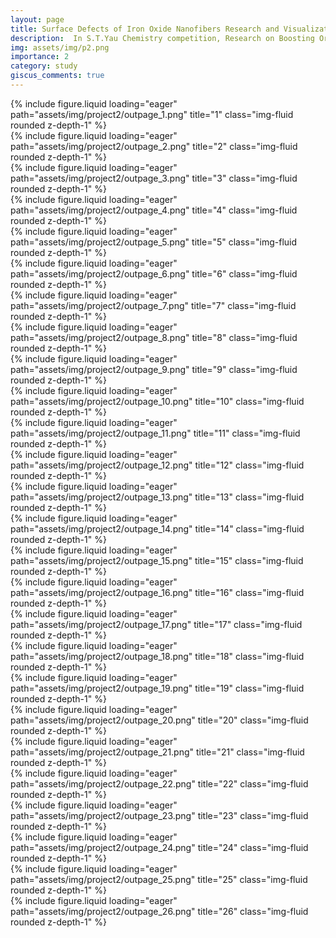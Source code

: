```yaml
---
layout: page
title: Surface Defects of Iron Oxide Nanofibers Research and Visualization
description:  In S.T.Yau Chemistry competition, Research on Boosting Organic Pollutants Degradation by Surface Defects of Iron Oxide Nanofibers, and animation making for visualization.
img: assets/img/p2.png
importance: 2
category: study
giscus_comments: true
---
```




<div class="row">
    <div class="col-sm mt-3 mt-md-0">
        {% include figure.liquid loading="eager" path="assets/img/project2/outpage_1.png" title="1" class="img-fluid rounded z-depth-1" %}
    </div> 

</div>
<div class="row">
    <div class="col-sm mt-3 mt-md-0">
        {% include figure.liquid loading="eager" path="assets/img/project2/outpage_2.png" title="2" class="img-fluid rounded z-depth-1" %}
    </div> 

</div>
<div class="row">
    <div class="col-sm mt-3 mt-md-0">
        {% include figure.liquid loading="eager" path="assets/img/project2/outpage_3.png" title="3" class="img-fluid rounded z-depth-1" %}
    </div> 

</div>
<div class="row">
    <div class="col-sm mt-3 mt-md-0">
        {% include figure.liquid loading="eager" path="assets/img/project2/outpage_4.png" title="4" class="img-fluid rounded z-depth-1" %}
    </div> 

</div>
<div class="row">
    <div class="col-sm mt-3 mt-md-0">
        {% include figure.liquid loading="eager" path="assets/img/project2/outpage_5.png" title="5" class="img-fluid rounded z-depth-1" %}
    </div> 

</div>
<div class="row">
    <div class="col-sm mt-3 mt-md-0">
        {% include figure.liquid loading="eager" path="assets/img/project2/outpage_6.png" title="6" class="img-fluid rounded z-depth-1" %}
    </div> 

</div>
<div class="row">
    <div class="col-sm mt-3 mt-md-0">
        {% include figure.liquid loading="eager" path="assets/img/project2/outpage_7.png" title="7" class="img-fluid rounded z-depth-1" %}
    </div> 

</div>

<div class="row">
    <div class="col-sm mt-3 mt-md-0">
        {% include figure.liquid loading="eager" path="assets/img/project2/outpage_8.png" title="8" class="img-fluid rounded z-depth-1" %}
    </div> 

</div>
<div class="row">
    <div class="col-sm mt-3 mt-md-0">
        {% include figure.liquid loading="eager" path="assets/img/project2/outpage_9.png" title="9" class="img-fluid rounded z-depth-1" %}
    </div> 

</div>

<div class="row">
    <div class="col-sm mt-3 mt-md-0">
        {% include figure.liquid loading="eager" path="assets/img/project2/outpage_10.png" title="10" class="img-fluid rounded z-depth-1" %}
    </div> 

</div>
<div class="row">
    <div class="col-sm mt-3 mt-md-0">
        {% include figure.liquid loading="eager" path="assets/img/project2/outpage_11.png" title="11" class="img-fluid rounded z-depth-1" %}
    </div> 

</div>
<div class="row">
    <div class="col-sm mt-3 mt-md-0">
        {% include figure.liquid loading="eager" path="assets/img/project2/outpage_12.png" title="12" class="img-fluid rounded z-depth-1" %}
    </div> 

</div>
<div class="row">
    <div class="col-sm mt-3 mt-md-0">
        {% include figure.liquid loading="eager" path="assets/img/project2/outpage_13.png" title="13" class="img-fluid rounded z-depth-1" %}
    </div> 

</div>
<div class="row">
    <div class="col-sm mt-3 mt-md-0">
        {% include figure.liquid loading="eager" path="assets/img/project2/outpage_14.png" title="14" class="img-fluid rounded z-depth-1" %}
    </div> 

</div>
<div class="row">
    <div class="col-sm mt-3 mt-md-0">
        {% include figure.liquid loading="eager" path="assets/img/project2/outpage_15.png" title="15" class="img-fluid rounded z-depth-1" %}
    </div> 

</div>
<div class="row">
    <div class="col-sm mt-3 mt-md-0">
        {% include figure.liquid loading="eager" path="assets/img/project2/outpage_16.png" title="16" class="img-fluid rounded z-depth-1" %}
    </div> 

</div>
<div class="row">
    <div class="col-sm mt-3 mt-md-0">
        {% include figure.liquid loading="eager" path="assets/img/project2/outpage_17.png" title="17" class="img-fluid rounded z-depth-1" %}
    </div> 

</div>
<div class="row">
    <div class="col-sm mt-3 mt-md-0">
        {% include figure.liquid loading="eager" path="assets/img/project2/outpage_18.png" title="18" class="img-fluid rounded z-depth-1" %}
    </div> 

</div>
<div class="row">
    <div class="col-sm mt-3 mt-md-0">
        {% include figure.liquid loading="eager" path="assets/img/project2/outpage_19.png" title="19" class="img-fluid rounded z-depth-1" %}
    </div> 

</div>
<div class="row">
    <div class="col-sm mt-3 mt-md-0">
        {% include figure.liquid loading="eager" path="assets/img/project2/outpage_20.png" title="20" class="img-fluid rounded z-depth-1" %}
    </div> 

</div>
<div class="row">
    <div class="col-sm mt-3 mt-md-0">
        {% include figure.liquid loading="eager" path="assets/img/project2/outpage_21.png" title="21" class="img-fluid rounded z-depth-1" %}
    </div> 

</div>
<div class="row">
    <div class="col-sm mt-3 mt-md-0">
        {% include figure.liquid loading="eager" path="assets/img/project2/outpage_22.png" title="22" class="img-fluid rounded z-depth-1" %}
    </div> 

</div>
<div class="row">
    <div class="col-sm mt-3 mt-md-0">
        {% include figure.liquid loading="eager" path="assets/img/project2/outpage_23.png" title="23" class="img-fluid rounded z-depth-1" %}
    </div> 

</div>
<div class="row">
    <div class="col-sm mt-3 mt-md-0">
        {% include figure.liquid loading="eager" path="assets/img/project2/outpage_24.png" title="24" class="img-fluid rounded z-depth-1" %}
    </div> 

</div>
<div class="row">
    <div class="col-sm mt-3 mt-md-0">
        {% include figure.liquid loading="eager" path="assets/img/project2/outpage_25.png" title="25" class="img-fluid rounded z-depth-1" %}
    </div> 

</div>
<div class="row">
    <div class="col-sm mt-3 mt-md-0">
        {% include figure.liquid loading="eager" path="assets/img/project2/outpage_26.png" title="26" class="img-fluid rounded z-depth-1" %}
    </div> 

</div>
